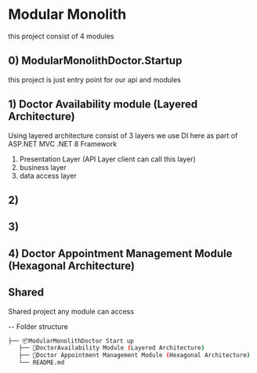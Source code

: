 ﻿# Modular Monolith

this project consist of 4 modules

## 0) ModularMonolithDoctor.Startup

this project is just entry point for our api and modules



## 1) Doctor Availability module (Layered Architecture)

Using layered architecture consist of 3 layers
we use DI here as part of ASP.NET MVC .NET 8 Framework

1. Presentation Layer (API Layer client can call this layer)
2. business layer
3. data access layer

## 2) 


## 3)

## 4) Doctor Appointment Management Module (Hexagonal Architecture)

## Shared 

Shared project any module can access

--
Folder structure 

 ```bash
├── 📦ModularMonolithDoctor Start up                  
    ├── 📂DoctorAvailability Module (Layered Architecture)
    ├── 📂Doctor Appointment Management Module (Hexagonal Architecture)
    └── README.md
``` 
